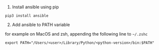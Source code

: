 1. Install ansible using pip

`pip3 install ansible`

2. Add ansible to PATH variable

for example on MacOS and zsh, appending the following line to `~/.zshc`

`export PATH="/Users/<user>/Library/Python/<python-version>/bin:$PATH"`

